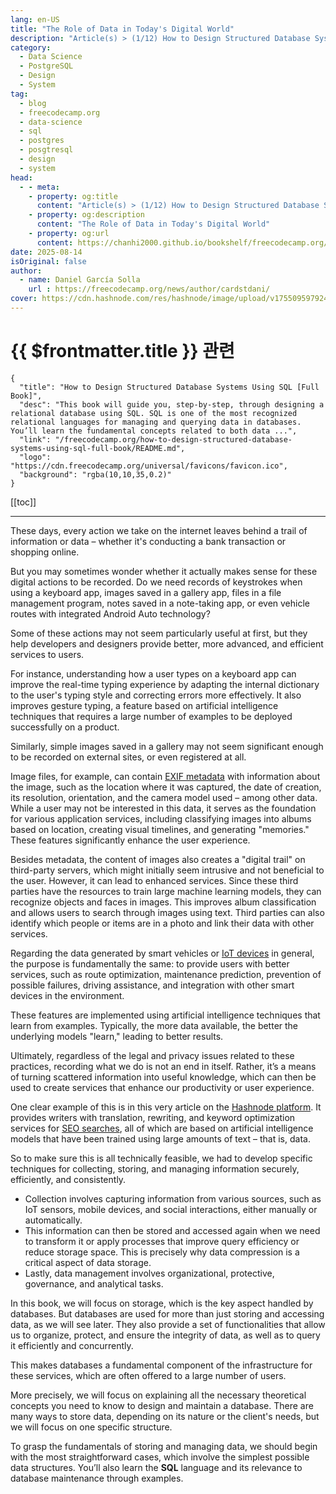 ```yaml
---
lang: en-US
title: "The Role of Data in Today's Digital World"
description: "Article(s) > (1/12) How to Design Structured Database Systems Using SQL [Full Book]"
category:
  - Data Science
  - PostgreSQL
  - Design
  - System
tag:
  - blog
  - freecodecamp.org
  - data-science
  - sql
  - postgres
  - posgtresql
  - design
  - system
head:
  - - meta:
    - property: og:title
      content: "Article(s) > (1/12) How to Design Structured Database Systems Using SQL [Full Book]"
    - property: og:description
      content: "The Role of Data in Today's Digital World"
    - property: og:url
      content: https://chanhi2000.github.io/bookshelf/freecodecamp.org/how-to-design-structured-database-systems-using-sql-full-book/the-role-of-data-in-todays-digital-world.html
date: 2025-08-14
isOriginal: false
author:
  - name: Daniel García Solla
    url : https://freecodecamp.org/news/author/cardstdani/
cover: https://cdn.hashnode.com/res/hashnode/image/upload/v1755095979245/dfd39c26-3456-4e79-a01c-0b2a82f7a034.png
---
```


# {{ $frontmatter.title }} 관련

```component VPCard
{
  "title": "How to Design Structured Database Systems Using SQL [Full Book]",
  "desc": "This book will guide you, step-by-step, through designing a relational database using SQL. SQL is one of the most recognized relational languages for managing and querying data in databases. You’ll learn the fundamental concepts related to both data ...",
  "link": "/freecodecamp.org/how-to-design-structured-database-systems-using-sql-full-book/README.md",
  "logo": "https://cdn.freecodecamp.org/universal/favicons/favicon.ico",
  "background": "rgba(10,10,35,0.2)"
}
```

[[toc]]

---

<SiteInfo
  name="How to Design Structured Database Systems Using SQL [Full Book]"
  desc="This book will guide you, step-by-step, through designing a relational database using SQL. SQL is one of the most recognized relational languages for managing and querying data in databases. You’ll learn the fundamental concepts related to both data ..."
  url="https://freecodecamp.org/news/how-to-design-structured-database-systems-using-sql-full-book#heading-the-role-of-data-in-todays-digital-world"
  logo="https://cdn.freecodecamp.org/universal/favicons/favicon.ico"
  preview="https://cdn.hashnode.com/res/hashnode/image/upload/v1755095979245/dfd39c26-3456-4e79-a01c-0b2a82f7a034.png"/>

These days, every action we take on the internet leaves behind a trail of information or data – whether it's conducting a bank transaction or shopping online.

But you may sometimes wonder whether it actually makes sense for these digital actions to be recorded. Do we need records of keystrokes when using a keyboard app, images saved in a gallery app, files in a file management program, notes saved in a note-taking app, or even vehicle routes with integrated Android Auto technology?

Some of these actions may not seem particularly useful at first, but they help developers and designers provide better, more advanced, and efficient services to users.

For instance, understanding how a user types on a keyboard app can improve the real-time typing experience by adapting the internal dictionary to the user's typing style and correcting errors more effectively. It also improves gesture typing, a feature based on artificial intelligence techniques that requires a large number of examples to be deployed successfully on a product.

Similarly, simple images saved in a gallery may not seem significant enough to be recorded on external sites, or even registered at all.

Image files, for example, can contain [<FontIcon icon="fa-brands fa-wikipedia-w"/>EXIF metadata](https://en.wikipedia.org/wiki/Exif) with information about the image, such as the location where it was captured, the date of creation, its resolution, orientation, and the camera model used – among other data. While a user may not be interested in this data, it serves as the foundation for various application services, including classifying images into albums based on location, creating visual timelines, and generating "memories." These features significantly enhance the user experience.

Besides metadata, the content of images also creates a "digital trail" on third-party servers, which might initially seem intrusive and not beneficial to the user. However, it can lead to enhanced services. Since these third parties have the resources to train large machine learning models, they can recognize objects and faces in images. This improves album classification and allows users to search through images using text. Third parties can also identify which people or items are in a photo and link their data with other services.

Regarding the data generated by smart vehicles or [<FontIcon icon="iconfont icon-ibm"/>IoT devices](https://ibm.com/think/insights/how-modern-enterprises-are-using-iot-data-to-spur-innovation) in general, the purpose is fundamentally the same: to provide users with better services, such as route optimization, maintenance prediction, prevention of possible failures, driving assistance, and integration with other smart devices in the environment.

These features are implemented using artificial intelligence techniques that learn from examples. Typically, the more data available, the better the underlying models "learn," leading to better results.

Ultimately, regardless of the legal and privacy issues related to these practices, recording what we do is not an end in itself. Rather, it’s a means of turning scattered information into useful knowledge, which can then be used to create services that enhance our productivity or user experience.

One clear example of this is in this very article on the [<FontIcon icon="fas fa-globe"/>Hashnode platform](https://hashnode.com/changelog/free-ai-for-all-users-blogging?source=changelogs). It provides writers with translation, rewriting, and keyword optimization services for [<FontIcon icon="fa-brands fa-google"/>SEO searches](https://developers.google.com/search/docs/fundamentals/seo-starter-guide?hl=en), all of which are based on artificial intelligence models that have been trained using large amounts of text – that is, data.

So to make sure this is all technically feasible, we had to develop specific techniques for collecting, storing, and managing information securely, efficiently, and consistently.

- Collection involves capturing information from various sources, such as IoT sensors, mobile devices, and social interactions, either manually or automatically.
- This information can then be stored and accessed again when we need to transform it or apply processes that improve query efficiency or reduce storage space. This is precisely why data compression is a critical aspect of data storage.
- Lastly, data management involves organizational, protective, governance, and analytical tasks.

In this book, we will focus on storage, which is the key aspect handled by databases. But databases are used for more than just storing and accessing data, as we will see later. They also provide a set of functionalities that allow us to organize, protect, and ensure the integrity of data, as well as to query it efficiently and concurrently.

This makes databases a fundamental component of the infrastructure for these services, which are often offered to a large number of users.

More precisely, we will focus on explaining all the necessary theoretical concepts you need to know to design and maintain a database. There are many ways to store data, depending on its nature or the client's needs, but we will focus on one specific structure.

To grasp the fundamentals of storing and managing data, we should begin with the most straightforward cases, which involve the simplest possible data structures. You’ll also learn the **SQL** language and its relevance to database maintenance through examples.
